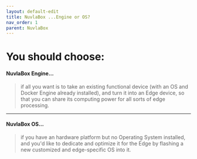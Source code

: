 ```yaml
---
layout: default-edit
title: NuvlaBox ...Engine or OS?
nav_order: 1
parent: NuvlaBox
---
```


# You should choose:

#### NuvlaBox Engine...

> if all you want is to take an existing functional device (with an OS and Docker Engine already installed), and turn it into an Edge device, so that you can share its computing power for all sorts of edge processing.


---

#### NuvlaBox OS...

> if you have an hardware platform but no Operating System installed, and you'd like to dedicate and optimize it for the Edge by flashing a new customized and edge-specific OS into it.



